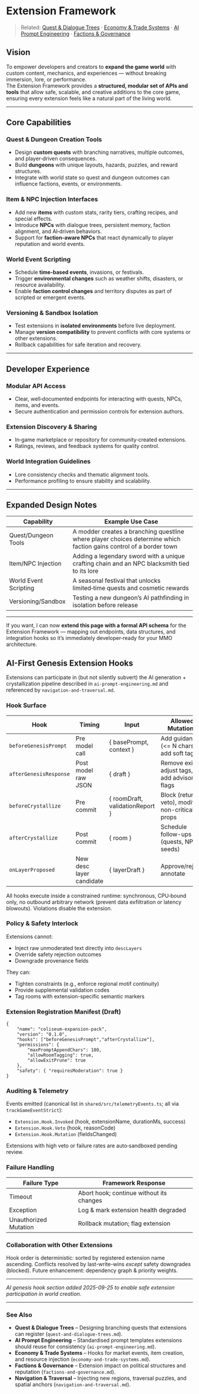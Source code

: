 # Extension Framework

> Related: [Quest & Dialogue Trees](quest-and-dialogue-trees.md) · [Economy & Trade Systems](economy-and-trade-systems.md) · [AI Prompt Engineering](ai-prompt-engineering.md) · [Factions & Governance](factions-and-governance.md)

## Vision

To empower developers and creators to **expand the game world** with custom content, mechanics, and experiences — without breaking immersion, lore, or performance.  
The Extension Framework provides a **structured, modular set of APIs and tools** that allow safe, scalable, and creative additions to the core game, ensuring every extension feels like a natural part of the living world.

---

## Core Capabilities

### Quest & Dungeon Creation Tools

- Design **custom quests** with branching narratives, multiple outcomes, and player‑driven consequences.
- Build **dungeons** with unique layouts, hazards, puzzles, and reward structures.
- Integrate with world state so quest and dungeon outcomes can influence factions, events, or environments.

### Item & NPC Injection Interfaces

- Add new **items** with custom stats, rarity tiers, crafting recipes, and special effects.
- Introduce **NPCs** with dialogue trees, persistent memory, faction alignment, and AI‑driven behaviors.
- Support for **faction‑aware NPCs** that react dynamically to player reputation and world events.

### World Event Scripting

- Schedule **time‑based events**, invasions, or festivals.
- Trigger **environmental changes** such as weather shifts, disasters, or resource availability.
- Enable **faction control changes** and territory disputes as part of scripted or emergent events.

### Versioning & Sandbox Isolation

- Test extensions in **isolated environments** before live deployment.
- Manage **version compatibility** to prevent conflicts with core systems or other extensions.
- Rollback capabilities for safe iteration and recovery.

---

## Developer Experience

### Modular API Access

- Clear, well‑documented endpoints for interacting with quests, NPCs, items, and events.
- Secure authentication and permission controls for extension authors.

### Extension Discovery & Sharing

- In‑game marketplace or repository for community‑created extensions.
- Ratings, reviews, and feedback systems for quality control.

### World Integration Guidelines

- Lore consistency checks and thematic alignment tools.
- Performance profiling to ensure stability and scalability.

---

## Expanded Design Notes

| Capability            | Example Use Case                                                                                                   |
| --------------------- | ------------------------------------------------------------------------------------------------------------------ |
| Quest/Dungeon Tools   | A modder creates a branching questline where player choices determine which faction gains control of a border town |
| Item/NPC Injection    | Adding a legendary sword with a unique crafting chain and an NPC blacksmith tied to its lore                       |
| World Event Scripting | A seasonal festival that unlocks limited‑time quests and cosmetic rewards                                          |
| Versioning/Sandbox    | Testing a new dungeon’s AI pathfinding in isolation before release                                                 |

---

If you want, I can now **extend this page with a formal API schema** for the Extension Framework — mapping out endpoints, data structures, and integration hooks so it’s immediately developer‑ready for your MMO architecture.

## AI-First Genesis Extension Hooks

Extensions can participate in (but not silently subvert) the AI generation + crystallization pipeline described in `ai-prompt-engineering.md` and referenced by `navigation-and-traversal.md`.

### Hook Surface

| Hook                   | Timing                   | Input                           | Allowed Mutations                              | Purpose                        |
| ---------------------- | ------------------------ | ------------------------------- | ---------------------------------------------- | ------------------------------ |
| `beforeGenesisPrompt`  | Pre model call           | { basePrompt, context }         | Add guidance (<= N chars), add soft tags       | Style / motif steering         |
| `afterGenesisResponse` | Post model raw JSON      | { draft }                       | Remove exits, adjust tags, add advisory flags  | Prune unsafe / redundant exits |
| `beforeCrystallize`    | Pre commit               | { roomDraft, validationReport } | Block (return veto), modify non-critical props | Enforce custom policies        |
| `afterCrystallize`     | Post commit              | { room }                        | Schedule follow-ups (quests, NPC seeds)        | Reactive content seeding       |
| `onLayerProposed`      | New desc layer candidate | { layerDraft }                  | Approve/reject, annotate                       | Curate evolving narrative      |

All hooks execute inside a constrained runtime: synchronous, CPU‑bound only, no outbound arbitrary network (prevent data exfiltration or latency blowouts). Violations disable the extension.

### Policy & Safety Interlock

Extensions cannot:

- Inject raw unmoderated text directly into `descLayers`
- Override safety rejection outcomes
- Downgrade provenance fields

They can:

- Tighten constraints (e.g., enforce regional motif continuity)
- Provide supplemental validation codes
- Tag rooms with extension-specific semantic markers

### Extension Registration Manifest (Draft)

```
{
	"name": "coliseum-expansion-pack",
	"version": "0.1.0",
	"hooks": ["beforeGenesisPrompt","afterCrystallize"],
	"permissions": {
		"maxPromptAppendChars": 180,
		"allowRoomTagging": true,
		"allowExitPrune": true
	},
	"safety": { "requiresModeration": true }
}
```

### Auditing & Telemetry

Events emitted (canonical list in `shared/src/telemetryEvents.ts`; all via `trackGameEventStrict`):

- `Extension.Hook.Invoked` (hook, extensionName, durationMs, success)
- `Extension.Hook.Veto` (hook, reasonCode)
- `Extension.Hook.Mutation` (fieldsChanged)

Extensions with high veto or failure rates are auto‑sandboxed pending review.

### Failure Handling

| Failure Type          | Framework Response                       |
| --------------------- | ---------------------------------------- |
| Timeout               | Abort hook; continue without its changes |
| Exception             | Log & mark extension health degraded     |
| Unauthorized Mutation | Rollback mutation; flag extension        |

### Collaboration with Other Extensions

Hook order is deterministic: sorted by registered extension name ascending. Conflicts resolved by last-write-wins _except_ safety downgrades (blocked). Future enhancement: dependency graph & priority weights.

---

_AI genesis hook section added 2025-09-25 to enable safe extension participation in world creation._

---

### See Also

- **Quest & Dialogue Trees** – Designing branching quests that extensions can register (`quest-and-dialogue-trees.md`).
- **AI Prompt Engineering** – Standardised prompt templates extensions should reuse for consistency (`ai-prompt-engineering.md`).
- **Economy & Trade Systems** – Hooks for market events, item creation, and resource injection (`economy-and-trade-systems.md`).
- **Factions & Governance** – Extension impact on political structures and reputation (`factions-and-governance.md`).
- **Navigation & Traversal** – Injecting new regions, traversal puzzles, and spatial anchors (`navigation-and-traversal.md`).
